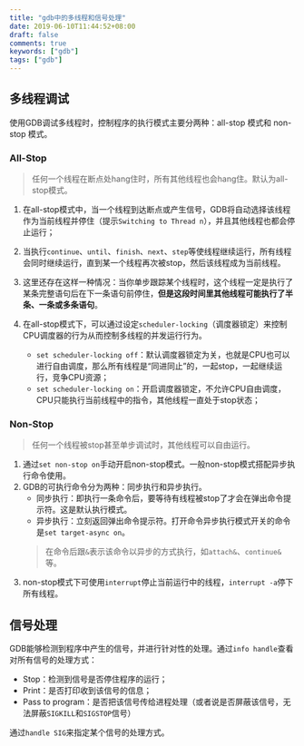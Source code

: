```yaml
---
title: "gdb中的多线程和信号处理"
date: 2019-06-10T11:44:52+08:00
draft: false
comments: true
keywords: ["gdb"]
tags: ["gdb"]
---
```


## 多线程调试

使用GDB调试多线程时，控制程序的执行模式主要分两种：all-stop 模式和 non-stop 模式。

### All-Stop

>任何一个线程在断点处hang住时，所有其他线程也会hang住。默认为all-stop模式。

1. 在all-stop模式中，当一个线程到达断点或产生信号，GDB将自动选择该线程作为当前线程并停住（提示`Switching to Thread n`），并且其他线程也都会停止运行；
2. 当执行`continue`、`until`、`finish`、`next`、`step`等使线程继续运行，所有线程会同时继续运行，直到某一个线程再次被stop，然后该线程成为当前线程。
3. 这里还存在这样一种情况：当你单步跟踪某个线程时，这个线程一定是执行了某条完整语句后在下一条语句前停住，**但是这段时间里其他线程可能执行了半条、一条或多条语句**。
4. 在all-stop模式下，可以通过设定`scheduler-locking`（调度器锁定）来控制CPU调度器的行为从而控制多线程的并发运行行为。

   - `set scheduler-locking off`：默认调度器锁定为关，也就是CPU也可以进行自由调度，那么所有线程是“同进同止”的，一起stop，一起继续运行，竞争CPU资源；
   - `set scheduler-locking on`：开启调度器锁定，不允许CPU自由调度，CPU只能执行当前线程中的指令，其他线程一直处于stop状态；

### Non-Stop

> 任何一个线程被stop甚至单步调试时，其他线程可以自由运行。

1. 通过`set non-stop on`手动开启non-stop模式。一般non-stop模式搭配异步执行命令使用。
2. GDB的可执行命令分为两种：同步执行和异步执行。
   - 同步执行：即执行一条命令后，要等待有线程被stop了才会在弹出命令提示符。这是默认执行模式。
   - 异步执行：立刻返回弹出命令提示符。打开命令异步执行模式开关的命令是`set target-async on`。
   > 在命令后跟`&`表示该命令以异步的方式执行，如`attach&`、`continue&`等。
3. non-stop模式下可使用`interrupt`停止当前运行中的线程，`interrupt -a`停下所有线程。

## 信号处理

GDB能够检测到程序中产生的信号，并进行针对性的处理。通过`info handle`查看对所有信号的处理方式：

- Stop：检测到信号是否停住程序的运行；
- Print：是否打印收到该信号的信息；
- Pass to program：是否把该信号传给进程处理（或者说是否屏蔽该信号，无法屏蔽`SIGKILL`和`SIGSTOP`信号）

通过`handle SIG`来指定某个信号的处理方式。
